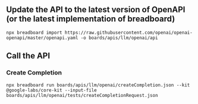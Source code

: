 ## Update the API to the latest version of OpenAPI (or the latest implementation of breadboard)

```
npx breadboard import https://raw.githubusercontent.com/openai/openai-openapi/master/openapi.yaml -o boards/apis/llm/openai/api
```

## Call the API

### Create Completion

```
npx breadboard run boards/apis/llm/openai/createCompletion.json --kit @google-labs/core-kit --input-file boards/apis/llm/openai/tests/createCompletionRequest.json
```
